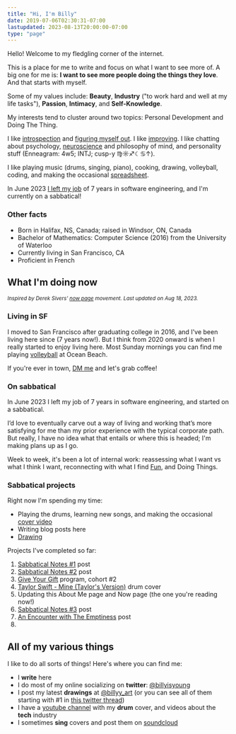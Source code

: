```yaml
---
title: "Hi, I'm Billy"
date: 2019-07-06T02:30:31-07:00
lastupdated: 2023-08-13T20:00:00-07:00
type: "page"
---
```


Hello! Welcome to my fledgling corner of the internet.

This is a place for me to write and focus on what I want to see more of. A big one for me is: **I want to see more people doing the things they love**. And that starts with myself.

Some of my values include: **Beauty**, **Industry** ("to work hard and well at my life tasks"), **Passion**, **Intimacy**, and **Self-Knowledge**.

My interests tend to cluster around two topics: Personal Development and Doing The Thing.

I like [introspection](https://billy.dev/posts/letter-29/) and [figuring myself out](https://billy.dev/posts/comparisons/). I like [improving](https://billy.dev/posts/5-25/). I like chatting about psychology, [neuroscience](https://billy.dev/posts/brain-and-ego/) and philosophy of mind, and personality stuff (Enneagram: 4w5; INTJ; cusp-y ♍️☼♐☾♋↑).

I like playing music (drums, singing, piano), cooking, drawing, volleyball, coding, and making the occasional [spreadsheet](https://billy.dev/posts/taxes/).

In June 2023 [I left my job](https://billy.dev/posts/new-game-plus/) of 7 years in software engineering, and I'm currently on a sabbatical!

### Other facts
- Born in Halifax, NS, Canada; raised in Windsor, ON, Canada
- Bachelor of Mathematics: Computer Science (2016) from the University of Waterloo
- Currently living in San Francisco, CA
- Proficient in French

## What I'm doing now
<small>_Inspired by Derek Sivers' [now page](https://nownownow.com/about) movement. Last updated on Aug 18, 2023._</small>

### Living in SF
I moved to San Francisco after graduating college in 2016, and I've been living here since (7 years now!). But I think from 2020 onward is when I really started to enjoy living here. Most Sunday mornings you can find me playing [volleyball](https://heylo.group/sfbv) at Ocean Beach.

If you're ever in town, [DM me](https://twitter.com/billyisyoung) and let's grab coffee!

### On sabbatical
In June 2023 I left my job of 7 years in software engineering, and started on a sabbatical.

I’d love to eventually carve out a way of living and working that’s more satisfying for me than my prior experience with the typical corporate path. But really, I have no idea what that entails or where this is headed; I'm making plans up as I go.

Week to week, it's been a lot of internal work: reassessing what I want vs what I think I want, reconnecting with what I find [Fun](https://billy.dev/posts/sabbatical-notes/2-fun/), and Doing Things.

### Sabbatical projects
Right now I'm spending my time:

- Playing the drums, learning new songs, and making the occasional [cover video](https://www.youtube.com/watch?v=H7jtI4stySI)
- Writing blog posts here
- [Drawing](https://www.instagram.com/billyy_art/)

Projects I've completed so far:

1. [Sabbatical Notes #1](https://billy.dev/posts/sabbatical-notes/1-doing/) post
1. [Sabbatical Notes #2](https://billy.dev/posts/sabbatical-notes/2-fun/) post
1. [Give Your Gift](https://tasshin.com/give-your-gift/) program, cohort #2
1. [Taylor Swift - Mine (Taylor's Version)](https://www.youtube.com/watch?v=H7jtI4stySI) drum cover
1. Updating this About Me page and Now page (the one you're reading now!)
1. [Sabbatical Notes #3](https://billy.dev/posts/sabbatical-notes/3/) post
1. [An Encounter with The Emptiness](https://billy.dev/posts/emptiness) post
1. 

## All of my various things
I like to do all sorts of things! Here's where you can find me:

- I **write** here
- I do most of my online socializing on **twitter**: [@billyisyoung](https://twitter.com/billyisyoung)
- I post my latest **drawings** at [@billyy_art](https://www.instagram.com/billyy_art/) (or you can see all of them starting with #1 in [this twitter thread](https://twitter.com/billyisyoung/status/1328059097783160838))
- I have a [youtube channel](https://www.youtube.com/@billyy) with my **drum** cover, and videos about the **tech** industry
- I sometimes **sing** covers and post them on [soundcloud](https://soundcloud.com/billyisyoung)
